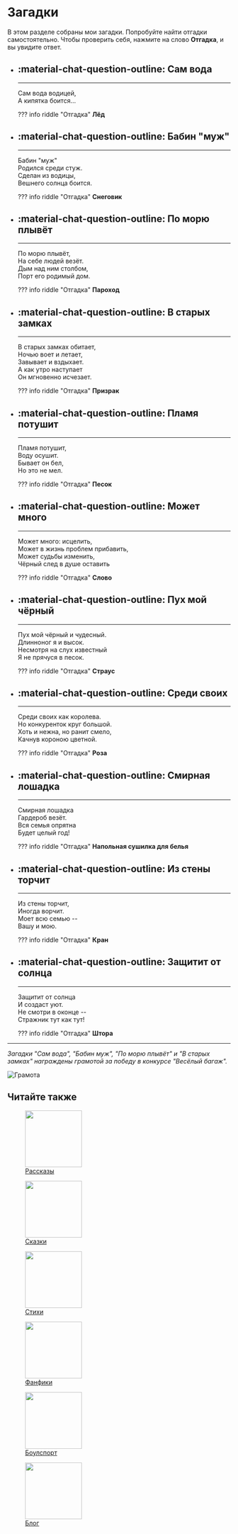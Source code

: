 # Загадки

В этом разделе собраны мои загадки. Попробуйте найти отгадки самостоятельно. Чтобы проверить себя, нажмите на слово **Отгадка**, и вы увидите ответ.

<div class="grid cards riddles" markdown>

- ## :material-chat-question-outline: Сам вода

    ---

    Сам вода водицей,  
    А кипятка боится...

    ??? info riddle "Отгадка"
        **Лёд**

- ## :material-chat-question-outline: Бабин "муж"

    ---

    Бабин "муж"  
    Родился среди стуж.  
    Сделан из водицы,  
    Вешнего солнца боится.

    ??? info riddle "Отгадка"
        **Снеговик**

- ## :material-chat-question-outline: По морю плывёт

    ---

    По морю плывёт,  
    На себе людей везёт.  
    Дым над ним столбом,  
    Порт его родимый дом.

    ??? info riddle "Отгадка"
        **Пароход**

- ## :material-chat-question-outline: В старых замках

    ---

    В старых замках обитает,  
    Ночью воет и летает,  
    Завывает и вздыхает.  
    А как утро наступает  
    Он мгновенно исчезает.

    ??? info riddle "Отгадка"
        **Призрак**


- ## :material-chat-question-outline: Пламя потушит

    ---

    Пламя потушит,  
    Воду осушит.  
    Бывает он бел,  
    Но это не мел.

    ??? info riddle "Отгадка"
        **Песок**

- ## :material-chat-question-outline: Может много

    ---

    Может много: исцелить,  
    Может в жизнь проблем прибавить,  
    Может судьбы изменить,  
    Чёрный след в душе оставить

    ??? info riddle "Отгадка"
        **Слово**

- ## :material-chat-question-outline: Пух мой чёрный

    ---

    Пух мой чёрный и чудесный.  
    Длинноног я и высок.  
    Несмотря на слух известный  
    Я не прячуся в песок.

    ??? info riddle "Отгадка"
        **Страус**

- ## :material-chat-question-outline: Среди своих

    ---

    Среди своих как королева.  
    Но конкуренток круг большой.  
    Хоть и нежна, но ранит смело,  
    Качнув короною цветной.

    ??? info riddle "Отгадка"
        **Роза**

- ## :material-chat-question-outline: Смирная лошадка

    ---

    Смирная лошадка  
    Гардероб везёт.  
    Вся семья опрятна  
    Будет целый год!

    ??? info riddle "Отгадка"
        **Напольная сушилка для белья**

- ## :material-chat-question-outline: Из стены торчит

    ---

    Из стены торчит,  
    Иногда ворчит.  
    Моет всю семью --  
    Вашу и мою.

    ??? info riddle "Отгадка"
        **Кран**

- ## :material-chat-question-outline: Защитит от солнца

    ---

    Защитит от солнца  
    И создаст уют.  
    Не смотри в оконце --  
    Стражник тут как тут!

    ??? info riddle "Отгадка"
        **Штора**

</div>


***

*Загадки "Сам вода", "Бабин муж", "По морю плывёт" и "В старых замках" награждены грамотой за победу в конкурсе "Весёлый багаж".*

![Грамота](images/achievements/gramota.jpg)

## Читайте также

<div class="figures-wrapper">

<div class="menu-figures">
<a href="../stories">
<figure><img class="menu-img" width="128" height="128" src="../images/small/snowman.jpg" />
<figcaption>Рассказы</figcaption>
</figure></a>
</div>

<div class="menu-figures">
<a href="../tales">
<figure><img class="menu-img" width="128" height="128" src="../images/small/bird-princess.jpg" />
<figcaption>Сказки</figcaption>
</figure></a>
</div>

<div class="menu-figures">
<a href="../poems">
<figure><img class="menu-img" width="128" height="128" src="../images/small/dad-hedgehog.jpg" />
<figcaption>Стихи</figcaption>
</figure></a>
</div>

<div class="menu-figures">
<a href="../fanfics">
<figure><img class="menu-img" width="128" height="128" src="../images/small/filiamon.jpg" />
<figcaption>Фанфики</figcaption>
</figure></a>
</div>

<div class="menu-figures">
<a href="../boulsport">
<figure><img class="menu-img" width="128" height="128" src="../images/small/boulsport.jpg" />
<figcaption>Боулспорт</figcaption>
</figure></a>
</div>

<div class="menu-figures">
<a href="../blog">
<figure><img class="menu-img" width="128" height="128" src="../images/small/quote.jpg" />
<figcaption>Блог</figcaption>
</figure></a>
</div>

</div>
